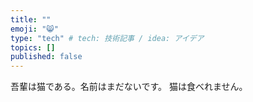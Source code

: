 ```yaml
---
title: ""
emoji: "😸"
type: "tech" # tech: 技術記事 / idea: アイデア
topics: []
published: false
---
```


吾輩は猫である。名前はまだないです。
猫は食べれません。
